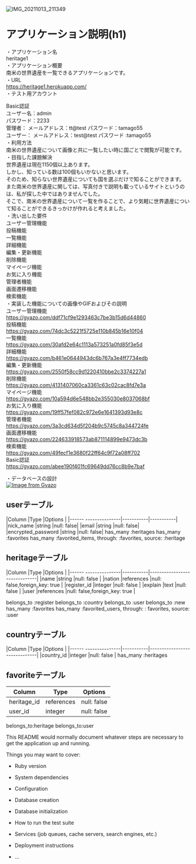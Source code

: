 ![IMG_20211013_211349](https://user-images.githubusercontent.com/89065599/137609212-7539a7d4-fef4-4508-927e-5b17b6f36bbd.jpg)
# アプリケーション説明(h1)

・アプリケーション名<br>
  heritage1<br>
・アプリケーション概要<br>
  南米の世界遺産を一覧できるアプリケーションです。<br>
・URL<br>
  https://heritage1.herokuapp.com/<br>
・テスト用アカウント<br>

  Basic認証<br>
  ユーザー名：admin<br>
  パスワード：2233<br>
  管理者：
   メールアドレス：tt@test   パスワード：tamago55<br>
  ユーザー：
   メールアドレス：test@test パスワード :tamago55<br>
・利用方法<br>
  南米の世界遺産について画像と共に一覧したい時に国ごとで閲覧が可能です。<br>
・目指した課題解決<br>
  世界遺産は現在1150個以上あります。<br>
  しかし、知っている数は100個もいかないと思います。<br>
  そのため、知らない世界遺産についても国を選ぶだけで知ることができます。<br>
  また南米の世界遺産に関しては、写真付きで説明も載っているサイトというのは、私が探した中ではありませんでした。<br>
  そこで、南米の世界遺産について一覧を作ることで、より気軽に世界遺産について知ることができるきっかけが作れると考えました。<br>
・洗い出した要件<br>
  ユーザー管理機能<br>
  投稿機能<br>
  一覧機能<br>
  詳細機能<br>
  編集・更新機能<br>
  削除機能<br>
  マイページ機能<br>
  お気に入り機能<br>
  管理者機能<br>
  画面遷移機能<br>
  検索機能<br>
・実装した機能についての画像やGIFおよびその説明<br>
ユーザー管理機能<br>
https://gyazo.com/ddf71cf9e1293463c7be3b15d6d44860<br>
投稿機能<br>
https://gyazo.com/74dc3c5221f5725e110b845b16e10f04<br>
一覧機能<br>
https://gyazo.com/30afd2e64c1113a573251a0fd85f3e5d<br>
詳細機能<br>
https://gyazo.com/b461e0644943dc6b767a3e4ff7734edb<br>
編集・更新機能<br>
https://gyazo.com/2550f58cc9d1220410bbe2c3374227a1<br>
削除機能<br>
https://gyazo.com/4131407060ca3361c63c02cac8fd7e3a<br>
マイページ機能<br>
https://gyazo.com/10a594d6e548bb2e355030e8037068bf<br>
お気に入り機能<br>
https://gyazo.com/19ff57fef082c972e6e1641393d93e8c<br>
管理者機能<br>
https://gyazo.com/3a3cd634d5f204b9c5745c8a344724fe<br>
画面遷移機能<br>
https://gyazo.com/224633918573ab871114899e9473dc3b<br>
検索機能<br>
https://gyazo.com/49fecf1e3680f22ff64c9f72a08ff702<br>
Basic認証<br>
https://gyazo.com/abee190f401fc69649dd76cc8b9e7baf<br>

・データベースの設計<br>
[![Image from Gyazo](https://i.gyazo.com/38689c026fdad3150e91e0354ac5470e.png)](https://gyazo.com/38689c026fdad3150e91e0354ac5470e)
## userテーブル

|Column                |Type       |Options    |
|------ ---------------|-----------|-----------|
|nick_name             |string     |null: false|
|email                 |string     |null: false|
|encrypted_password    |string     |null: false|
has_many :heritages
has_many :favorites
has_many :favorited_items, through: :favorites, source: :heritage
## heritageテーブル
|Column                |Type       |Options                       |
|------ ---------------|-----------|------------------------------|
|name                  |string     |null: false                   |
|nation                |references |null: false,foreign_key: true |
|register_id           |integer    |null: false                   |
|explain               |text       |null: false                   |
|user                  |references |null: false,foreign_key: true |

belongs_to :register
belongs_to :country
belongs_to :user
belongs_to :new
has_many :favorites
has_many :favorited_users, through: : favorites, source: :user 


## countryテーブル
|Column                |Type       |Options                       |
|------ ---------------|-----------|------------------------------|
|country_id            |integer    |null: false                   |
has_many :heritages

## favoriteテーブル

|Column                |Type       |Options    |
|----------------------|-----------|-----------|
|heritage_id           |references |null: false|
|user_id               |integer    |null: false|

belongs_to:heritage
belongs_to:user

This README would normally document whatever steps are necessary to get the
application up and running.

Things you may want to cover:

* Ruby version

* System dependencies

* Configuration

* Database creation

* Database initialization

* How to run the test suite

* Services (job queues, cache servers, search engines, etc.)

* Deployment instructions

* ...
